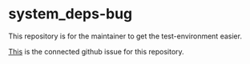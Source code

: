 # system_deps-bug
This repository is for the maintainer to get the test-environment easier.

[This](https://github.com/gdesmott/system-deps/issues/68) is the connected
github issue for this repository.

